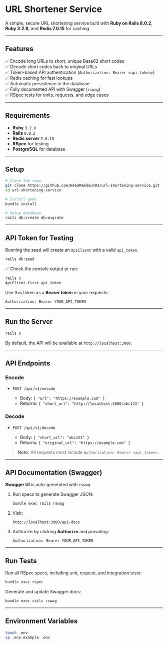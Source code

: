 # URL Shortener Service

A simple, secure URL shortening service built with **Ruby on Rails 8.0.2**, **Ruby 3.2.8**, and **Redis 7.0.15** for caching.

---

## Features

✅ Encode long URLs to short, unique Base62 short codes  
✅ Decode short codes back to original URLs  
✅ Token-based API authentication (`Authorization: Bearer <api_token>`)  
✅ Redis caching for fast lookups  
✅ Automatic persistence in the database  
✅ Fully documented API with Swagger (`rswag`)  
✅ RSpec tests for units, requests, and edge cases

---

## Requirements

- **Ruby** `3.2.8`
- **Rails** `8.0.2`
- **Redis server** `7.0.15`
- **RSpec** for testing
- **PostgreSQL** for database

---

## Setup

```bash
# Clone the repo
git clone https://github.com/HebaMamdouh93/url-shortening-service.git
cd url-shortening-service

# Install gems
bundle install

# Setup database
rails db:create db:migrate
```
---

## API Token for Testing

Running the seed will create an `ApiClient` with a valid `api_token`.

```bash
rails db:seed
```

✅ Check the console output or run:

```bash
rails c
ApiClient.first.api_token
```

Use this token as a **Bearer token** in your requests:

```
Authorization: Bearer YOUR_API_TOKEN
```

---

## Run the Server

```bash
rails s
```

By default, the API will be available at `http://localhost:3000`.

---

## API Endpoints

### **Encode**

* `POST /api/v1/encode`

  * Body: `{ "url": "https://example.com" }`
  * Returns: `{ "short_url": "http://localhost:3000/abc123" }`

### **Decode**

* `POST /api/v1/decode`

  * Body: `{ "short_url": "abc123" }`
  * Returns: `{ "original_url": "https://example.com" }`

> **Note:** All requests must include `Authorization: Bearer <api_token>`.

---

## API Documentation (Swagger)

**Swagger UI** is auto-generated with `rswag`.

1. Run specs to generate Swagger JSON:

   ```bash
   bundle exec rails rswag
   ```

2. Visit:

   ```
   http://localhost:3000/api-docs
   ```

3. Authorize by clicking **Authorize** and providing:

   ```
   Authorization: Bearer YOUR_API_TOKEN
   ```

---

## Run Tests

Run all RSpec specs, including unit, request, and integration tests:

```bash
bundle exec rspec
```

Generate and update Swagger docs:

```bash
bundle exec rails rswag
```

---

## Environment Variables

```bash
touch .env
cp .env.example .env
```
